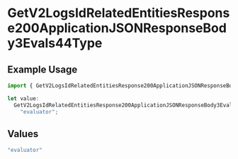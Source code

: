 # GetV2LogsIdRelatedEntitiesResponse200ApplicationJSONResponseBody3Evals44Type

## Example Usage

```typescript
import { GetV2LogsIdRelatedEntitiesResponse200ApplicationJSONResponseBody3Evals44Type } from "orq-poc-typescript-multi-env-version/models/operations";

let value:
  GetV2LogsIdRelatedEntitiesResponse200ApplicationJSONResponseBody3Evals44Type =
    "evaluator";
```

## Values

```typescript
"evaluator"
```